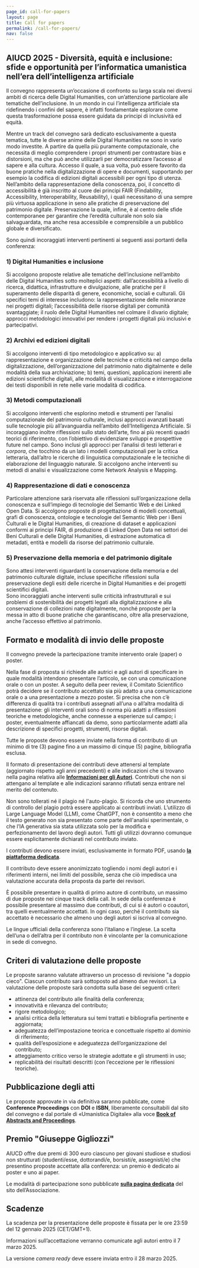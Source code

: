 ```yaml
---
page_id: call-for-papers
layout: page
title: Call for papers
permalink: /call-for-papers/
nav: false
---
```


## **AIUCD 2025** - Diversità, equità e inclusione: sfide e opportunità per l’informatica umanistica nell’era dell’intelligenza artificiale

Il convegno rappresenta un’occasione di confronto su larga scala nei diversi ambiti di ricerca delle Digital Humanities, con un’attenzione particolare alle tematiche dell’inclusione. In un mondo in cui l’intelligenza artificiale sta ridefinendo i confini del sapere, è infatti fondamentale esplorare come questa trasformazione possa essere guidata da principi di inclusività ed equità.

Mentre un track del convegno sarà dedicato esclusivamente a questa tematica, tutte le diverse anime delle Digital Humanities ne sono in vario modo investite. A partire da quella più puramente computazionale, che necessita di meglio comprendere i propri strumenti per contrastare bias e distorsioni, ma che può anche utilizzarli per democratizzare l’accesso al sapere e alla cultura. Accesso il quale, a sua volta, può essere favorito da buone pratiche nella digitalizzazione di opere e documenti, supportando per esempio la codifica di edizioni digitali accessibili per ogni tipo di utenza. Nell’ambito della rappresentazione della conoscenza, poi, il concetto di accessibilità è già inscritto al cuore dei principi FAIR (Findability, Accessibility, Interoperability, Reusability), i quali necessitano di una sempre più virtuosa applicazione in seno alle pratiche di preservazione del patrimonio digitale. Preservazione la quale, infine, è al centro delle sfide contemporanee per garantire che l’eredità culturale non solo sia salvaguardata, ma anche resa accessibile e comprensibile a un pubblico globale e diversificato.

Sono quindi incoraggiati interventi pertinenti ai seguenti assi portanti della conferenza:

### 1) Digital Humanities e inclusione

Si accolgono proposte relative alle tematiche dell’inclusione nell’ambito delle Digital Humanities sotto molteplici aspetti: dall’accessibilità a livello di ricerca, didattica, infrastrutture e divulgazione, alle pratiche per il superamento delle disparità di genere, economiche, sociali e culturali. Gli specifici temi di interesse includono: la rappresentazione delle minoranze nei progetti digitali; l’accessibilità delle risorse digitali per comunità svantaggiate; il ruolo delle Digital Humanities nel colmare il divario digitale; approcci metodologici innovativi per rendere i progetti digitali più inclusivi e partecipativi.

### 2) Archivi ed edizioni digitali

Si accolgono interventi di tipo metodologico e applicativo su: a) rappresentazione e organizzazione delle tecniche e criticità nel campo della digitalizzazione, dell’organizzazione del patrimonio nato digitalmente e delle modalità della sua archiviazione; b) temi, questioni, applicazioni inerenti alle edizioni scientifiche digitali, alle modalità di visualizzazione e interrogazione dei testi disponibili in rete nelle varie modalità di codifica.

### 3) Metodi computazionali

Si accolgono interventi che esplorino metodi e strumenti per l’analisi computazionale del patrimonio culturale, inclusi approcci avanzati basati sulle tecnologie più all’avanguardia nell’ambito dell’Intelligenza Artificiale. Si incoraggiano inoltre riflessioni sullo stato dell’arte, fino ai più recenti quadri teorici di riferimento, con l’obiettivo di evidenziare sviluppi e prospettive future nel campo. Sono inclusi gli approcci per l’analisi di testi letterari e _corpora_, che tocchino da un lato i modelli computazionali per la critica letteraria, dall’altro le ricerche di linguistica computazionale e le tecniche di elaborazione del linguaggio naturale. Si accolgono anche interventi su metodi di analisi e visualizzazione come Network Analysis e Mapping.

### 4) Rappresentazione di dati e conoscenza

Particolare attenzione sarà riservata alle riflessioni sull’organizzazione della conoscenza e sull’impiego di tecnologie del Semantic Web e dei Linked Open Data. Si accolgono proposte di progettazione di modelli concettuali, grafi di conoscenza, ontologie e tecnologie del Semantic Web per i Beni Culturali e le Digital Humanities, di creazione di dataset e applicazioni conformi ai principi FAIR, di produzione di Linked Open Data nei settori dei Beni Culturali e delle Digital Humanities, di estrazione automatica di metadati, entità e modelli da risorse del patrimonio culturale.

### 5) Preservazione della memoria e del patrimonio digitale

Sono attesi interventi riguardanti la conservazione della memoria e del patrimonio culturale digitale, incluse specifiche riflessioni sulla preservazione degli esiti delle ricerche in Digital Humanities e dei progetti scientifici digitali.  
Sono incoraggiati anche interventi sulle criticità infrastrutturali e sui problemi di sostenibilità dei progetti legati alla digitalizzazione e alla conservazione di collezioni nate digitalmente, nonché proposte per la messa in atto di buone pratiche che garantiscano, oltre alla preservazione, anche l’accesso effettivo al patrimonio.

## Formato e modalità di invio delle proposte

Il convegno prevede la partecipazione tramite intervento orale (paper) o poster.

Nella fase di proposta si richiede alle autrici e agli autori di specificare in quale modalità intendono presentare l’articolo, se con una comunicazione orale o con un poster. A seguito della peer review, il Comitato Scientifico potrà decidere se il contributo accettato sia più adatto a una comunicazione orale o a una presentazione a mezzo poster. Si precisa che non c’è differenza di qualità tra i contributi assegnati all’una o all’altra modalità di presentazione: gli interventi orali sono di norma più adatti a riflessioni teoriche e metodologiche, anche connesse a esperienze sul campo; i poster, eventualmente affiancati da demo, sono particolarmente adatti alla descrizione di specifici progetti, strumenti, risorse digitali.

Tutte le proposte devono essere inviate nella forma di contributo di un minimo di tre (3) pagine fino a un massimo di cinque (5) pagine, bibliografia esclusa.

Il formato di presentazione dei contributi deve attenersi al template (aggiornato rispetto agli anni precedenti) e alle indicazioni che si trovano nella pagina relativa alle **[Informazioni per gli Autori](/informations-for-authors/)**. Contributi che non si attengano al template e alle indicazioni saranno rifiutati senza entrare nel merito del contenuto.

Non sono tollerati né il plagio né l'auto-plagio. Si ricorda che uno strumento di controllo del plagio potrà essere applicato ai contributi inviati. L’utilizzo di Large Language Model (LLM), come ChatGPT, non è consentito a meno che il testo generato non sia presentato come parte dell'analisi sperimentale, o che l’IA generativa sia stata utilizzata solo per la modifica e perfezionamento del lavoro degli autori. Tutti gli utilizzi dovranno comunque essere esplicitamente dichiarati nel contributo inviato.

I contributi devono essere inviati, esclusivamente in formato PDF, usando **[la piattaforma dedicata](/submission/)**.

Il contributo deve essere anonimizzato togliendo i nomi degli autori e i riferimenti interni, nei limiti del possibile, senza che ciò impedisca una valutazione accurata della proposta da parte dei revisori.

È possibile presentare in qualità di primo autore di contributo, un massimo di due proposte nei cinque track della call. In sede della conferenza è possibile presentare al massimo due contributi, di cui si è autori o coautori, tra quelli eventualmente accettati. In ogni caso, perché il contributo sia accettato è necessario che almeno uno degli autori si iscriva al convegno.

Le lingue ufficiali della conferenza sono l’italiano e l’inglese. La scelta dell’una o dell’altra per il contributo non è vincolante per la comunicazione in sede di convegno.

## Criteri di valutazione delle proposte

Le proposte saranno valutate attraverso un processo di revisione "a doppio cieco". Ciascun contributo sarà sottoposto ad almeno due revisori. La valutazione delle proposte sarà condotta sulla base dei seguenti criteri:

- attinenza del contributo alle finalità della conferenza;
- innovatività e rilevanza del contributo;
- rigore metodologico;
- analisi critica della letteratura sui temi trattati e bibliografia pertinente e aggiornata;
- adeguatezza dell’impostazione teorica e concettuale rispetto al dominio di riferimento;
- qualità dell’esposizione e adeguatezza dell’organizzazione del contributo;
- atteggiamento critico verso le strategie adottate e gli strumenti in uso;
- replicabilità dei risultati descritti (con l’eccezione per le riflessioni teoriche).

## Pubblicazione degli atti

Le proposte approvate in via definitiva saranno pubblicate, come **Conference Proceedings** con **DOI** e **ISBN**, liberamente consultabili dal sito del convegno e dal portale di «Umanistica Digitale» alla voce **[Book of Abstracts and Proceedings](https://umanisticadigitale.unibo.it/pages/boa)**.

## Premio "Giuseppe Gigliozzi"

AIUCD offre due premi di 300 euro ciascuno per giovani studiose e studiosi non strutturati (studenti/esse, dottorandi/e, borsisti/e, assegnisti/e) che presentino proposte accettate alla conferenza: un premio è dedicato ai poster e uno ai paper.

Le modalità di partecipazione sono pubblicate **[sulla pagina dedicata](https://www.aiucd.it/premio-gigliozzi/)** del sito dell’Associazione.

## Scadenze

La scadenza per la presentazione delle proposte è fissata per le ore 23:59 del 12 gennaio 2025 (CET/GMT+1).

Informazioni sull’accettazione verranno comunicate agli autori entro il 7 marzo 2025.

La versione _camera ready_ deve essere inviata entro il 28 marzo 2025.
